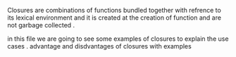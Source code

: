 Closures are combinations of functions bundled together with refrence to its lexical environment and it is created at the creation of function  and are not garbage collected .

in this file we are going to see some examples of closures to explain the use cases . advantage and disdvantages of closures with examples  